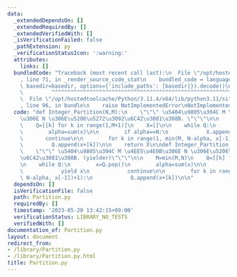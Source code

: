```yaml
---
data:
  _extendedDependsOn: []
  _extendedRequiredBy: []
  _extendedVerifiedWith: []
  _isVerificationFailed: false
  _pathExtension: py
  _verificationStatusIcon: ':warning:'
  attributes:
    links: []
  bundledCode: "Traceback (most recent call last):\n  File \"/opt/hostedtoolcache/Python/3.11.4/x64/lib/python3.11/site-packages/onlinejudge_verify/documentation/build.py\"\
    , line 71, in _render_source_code_stat\n    bundled_code = language.bundle(stat.path,\
    \ basedir=basedir, options={'include_paths': [basedir]}).decode()\n          \
    \         ^^^^^^^^^^^^^^^^^^^^^^^^^^^^^^^^^^^^^^^^^^^^^^^^^^^^^^^^^^^^^^^^^^^^^^^^^^^^^^^^^\n\
    \  File \"/opt/hostedtoolcache/Python/3.11.4/x64/lib/python3.11/site-packages/onlinejudge_verify/languages/python.py\"\
    , line 96, in bundle\n    raise NotImplementedError\nNotImplementedError\n"
  code: "def Integer_Partition(N,M):\n    \"\"\" \u5404\u9805\u304C M \u4EE5\u4E0B\
    \u306E N \u306E\u5206\u5272\u3092\u6C42\u3081\u308B. \"\"\"\n\n    M=min(M,N)\n\
    \    Q=[[k] for k in range(1,M+1)]\n    X=[]\n\n    while Q:\n        x=Q.pop()\n\
    \        alpha=sum(x)\n\n        if alpha==N:\n            X.append(x)\n     \
    \       continue\n\n        for k in range(1, min(M, N-alpha, x[-1])+1):\n   \
    \         Q.append(x+[k])\n\n    return X\n\ndef Integer_Partition_yielder(N,M):\n\
    \    \"\"\" \u5404\u9805\u304C M \u4EE5\u4E0B\u306E N \u306E\u5206\u5272\u3092\
    \u6C42\u3081\u308B. (yielder)\"\"\"\n\n    M=min(M,N)\n    Q=[[k] for k in range(1,M+1)]\n\
    \n    while Q:\n        x=Q.pop()\n        alpha=sum(x)\n\n        if alpha==N:\n\
    \            yield x\n            continue\n\n        for k in range(1, min(M,\
    \ N-alpha, x[-1])+1):\n            Q.append(x+[k])\n\n"
  dependsOn: []
  isVerificationFile: false
  path: Partition.py
  requiredBy: []
  timestamp: '2023-05-20 13:42:15+09:00'
  verificationStatus: LIBRARY_NO_TESTS
  verifiedWith: []
documentation_of: Partition.py
layout: document
redirect_from:
- /library/Partition.py
- /library/Partition.py.html
title: Partition.py
---
```

